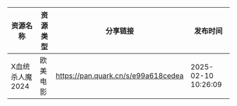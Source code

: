 | 资源名称       | 资源类型 | 分享链接                                | 发布时间                |
| ---------- | ---- | ----------------------------------- | ------------------- |
| X血统杀人魔2024 | 欧美电影 | https://pan.quark.cn/s/e99a618cedea | 2025-02-10 10:26:09 |
